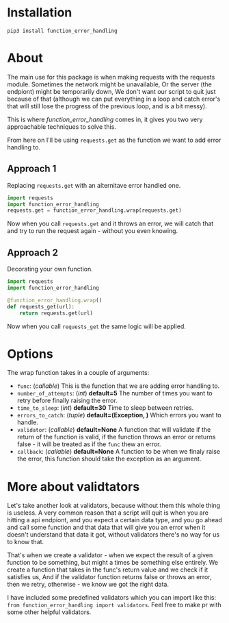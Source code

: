 # Installation

`pip3 install function_error_handling`

# About
The main use for this package is when making requests with the requests module.
Sometimes the network might be unavailable, Or the server (the endpiont) might be temporarily down,
We don't want our script to quit just because of that (although we can put everything in a loop and catch error's that will still lose the progress of the previous loop, and is a bit messy).

This is where *function_error_handling* comes in, it gives you two very approachable techniques to solve this.

From here on I'll be using `requests.get` as the function we want to add error handling to.


## Approach 1
Replacing `requests.get` with an alternitave error handled one.
```python
import requests
import function_error_handling
requests.get = function_error_handling.wrap(requests.get)
```
Now when you call `requests.get` and it throws an error, we will catch that and try to run the request again - without you even knowing.

## Approach 2
Decorating your own function.
```python
import requests
import function_error_handling

@function_error_handling.wrap()
def requests_get(url):
    return requests.get(url)
```
Now when you call `requests_get` the same logic will be applied.


# Options
The wrap function takes in a couple of arguments:

* `func`: (*callable*) This is the function that we are adding error handling to.
* `number_of_attempts`: (*int*) **default=5** The number of times you want to retry before finally raising the error.
* `time_to_sleep`: (*int*) **default=30** Time to sleep between retries.
* `errors_to_catch`: (*tuple*) **default=(Exception, )** Which errors you want to handle.
* `validator`: (*callable*)  **default=None** A function that will validate if the return of the function is valid, if the function throws an error or returns false - it will be treated as if the `func` thew an error.
* `callback`: (*callable*)  **default=None** A function to be when we finaly raise the error, this function should take the exception as an argument.



# More about validtators
Let's take another look at validators, because without them this whole thing is useless.
A very common reason that a script will quit is when you are hitting a api endpiont, and you expect a certain data type, and you go ahead and call some function and that data that will give you an error when it doesn't understand that data it got, without validators there's no way for us to know that.

That's when we create a validator - when we expect the result of a given function to be something, but might a times be something else entirely.
We create a function that takes in the func's return value and we check if it satisfies us, And if the validator function returns false or throws an error, then we retry, otherwise - we know we got the right data.

I have included some predefined validators which you can import like this: `from function_error_handling import validators`.
Feel free to make pr with some other helpful validators.
